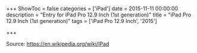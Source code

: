 +++
ShowToc = false
categories = ['iPad']
date = 2015-11-11 00:00:00
description = "Entry for iPad Pro 12.9 Inch (1st generation)"
title = "iPad Pro 12.9 Inch (1st generation)"
tags = ['iPad Pro 12.9 Inch', '2015']

+++

Source: https://en.wikipedia.org/wiki/IPad

